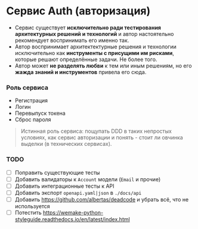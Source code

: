 # Сервис Auth (авторизация)

- Сервис существует **исключительно ради тестирования архитектурных решений и технологий** и автор
настоятельно рекомендует воспринимать его именно так.
- Автор воспринимает архитектектурные решения и технологии исключительно как **инструменты
с присущими им рисками**, которые решают определённые задачи. Не более того.
- Автор может **не разделять любви** к тем или иным решениям, но его **жажда знаний и инструментов** привела его сюда.


### Роль сервиса

- Регистрация
- Логин
- Перевыпуск токена
- Сброс пароля

> Истинная роль сервиса: пощупать DDD в таких непростых условиях, как сервис авторизации и понять - стоит
ли овчинка выделки (в технических сервисах).


### TODO

- [ ] Поправить существующие тесты
- [ ] Добавить валидаторы к `Account` модели (`Email` и прочие)
- [ ] Добавить интеграционные тесты к API
- [ ] Добавить экспорт `openapi.yaml|json` в `./docs/api`
- [ ] Добавить https://github.com/albertas/deadcode и убрать всё, что не используется
- [ ] Потестить https://wemake-python-styleguide.readthedocs.io/en/latest/index.html
